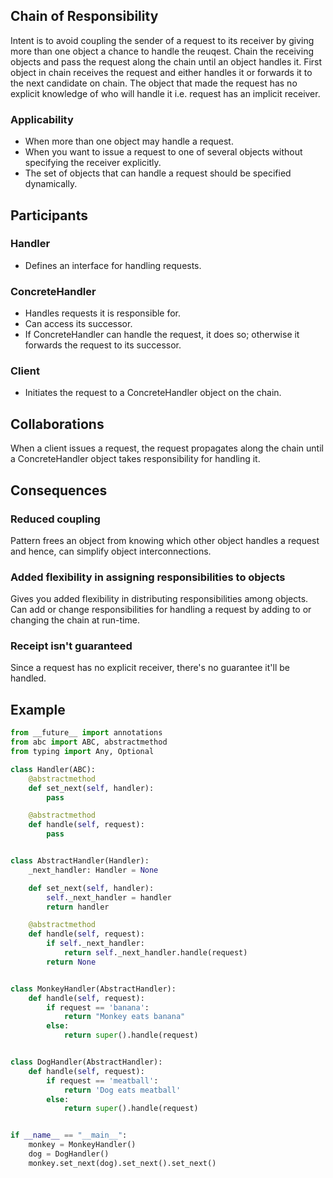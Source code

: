 ## Chain of Responsibility

Intent is to avoid coupling the sender of a request to its receiver by giving more than one object a chance to handle the reuqest. Chain the receiving objects and pass the request along the chain until an object handles it. First object in chain receives the request and either handles it or forwards it to the next candidate on chain. The object that made the request has no explicit knowledge of who will handle it i.e. request has an implicit receiver.

### Applicability

- When more than one object may handle a request.
- When you want to issue a request to one of several objects without specifying the receiver explicitly.
- The set of objects that can handle a request should be specified dynamically.

## Participants

### Handler

- Defines an interface for handling requests.

### ConcreteHandler

- Handles requests it is responsible for.
- Can access its successor.
- If ConcreteHandler can handle the request, it does so; otherwise it forwards the request to its successor.

### Client

- Initiates the request to a ConcreteHandler object on the chain.

## Collaborations

When a client issues a request, the request propagates along the chain until a ConcreteHandler object takes responsibility for handling it.

## Consequences

### Reduced coupling

Pattern frees an object from knowing which other object handles a request and hence, can simplify object interconnections.

### Added flexibility in assigning responsibilities to objects

Gives you added flexibility in distributing responsibilities among objects. Can add or change responsibilities for handling a request by adding to or changing the chain at run-time.

### Receipt isn't guaranteed

Since a request has no explicit receiver, there's no guarantee it'll be handled.

## Example

```py
from __future__ import annotations
from abc import ABC, abstractmethod
from typing import Any, Optional

class Handler(ABC):
    @abstractmethod
    def set_next(self, handler):
        pass

    @abstractmethod
    def handle(self, request):
        pass


class AbstractHandler(Handler):
    _next_handler: Handler = None

    def set_next(self, handler):
        self._next_handler = handler
        return handler

    @abstractmethod
    def handle(self, request):
        if self._next_handler:
            return self._next_handler.handle(request)
        return None


class MonkeyHandler(AbstractHandler):
    def handle(self, request):
        if request == 'banana':
            return "Monkey eats banana"
        else:
            return super().handle(request)


class DogHandler(AbstractHandler):
    def handle(self, request):
        if request == 'meatball':
            return 'Dog eats meatball'
        else:
            return super().handle(request)


if __name__ == "__main__":
    monkey = MonkeyHandler()
    dog = DogHandler()
    monkey.set_next(dog).set_next().set_next()
```
